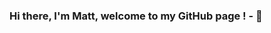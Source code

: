 ### Hi there, I'm Matt, welcome to my GitHub page ! - 👋

<!--
**WayneCorpInternational/WayneCorpInternational** is a ✨ _special_ ✨ repository because its `README.md` (this file) appears on your GitHub profile.

## I'm a Student, Tinker, Developer, and Cook!!

- 🔭 I just started in this world of coding, I am curentlly studing Information Systems at University, also participaiting of a BootCamp to become a Full Stack Developer at       Generation Brazil.
- 🌱 I’m currently learning everything 🤣
- 👯 I’m looking to collaborate with others with new projects, and connecting with people.
- 🥅 2024 Goals: Contribute more to Open Source projects, studing more langueges and absoving more knolege of new tecnologies.
- ⚡ Fun fact: I love to draw, cook, and play videogames.
<div align="center">
  <a href="https://github.com/rafaballerini">
  <img height="180em" src="https://github-readme-stats.vercel.app/api?username=rafaballerini&show_icons=true&theme=dracula&include_all_commits=true&count_private=true"/>
  <img height="180em" src="https://github-readme-stats.vercel.app/api/top-langs/?username=rafaballerini&layout=compact&langs_count=7&theme=dracula"/>
</div>
